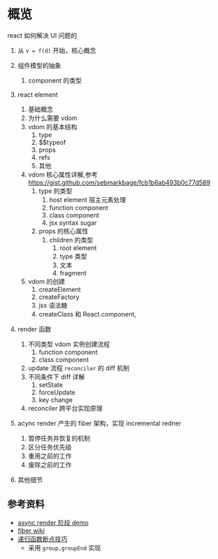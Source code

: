 # 概览
react 如何解决 UI 问题的

1. 从 `v = f(d)` 开始，核心概念
2. 组件模型的抽象
   1. component 的类型


3. react element
   1. 基础概念
   2. 为什么需要 vdom
   3. vdom 的基本结构
      1. type
      2. $$typeof
      3. props
      4. refs
      5. 其他
   4. vdom 核心属性详解,参考 https://gist.github.com/sebmarkbage/fcb1b6ab493b0c77d589
      1. type 的类型
         1. host element 宿主元素处理
         2. function component
         3. class component
         4.  jsx syntax sugar
      2. props 的核心属性
         1. children 的类型
            1. root element
            2. type 类型
            3. 文本
            4. fragment
   5. vdom 的创建
      1. createElement
      2. createFactory
      3. jsx 语法糖
      4. createClass 和 React.component, 
4. render 函数
   1. 不同类型 vdom 实例创建流程
      1. function component
      2. class component
   2. update 流程 `reconciler` 的 diff 机制
   3. 不同条件下 diff 详解
      1. setState
      2. forceUpdate
      3. key change
   4. reconciler 跨平台实现原理
5. acync render 产生的 fiber 架构，实现 incremental redner
   1. 暂停任务并恢复的机制
   2. 区分任务优先级
   3. 重用之前的工作
   4. 废除之前的工作
6. 其他细节


## 参考资料
* [async render 阶段 demo](https://gist.github.com/acdlite/f31becd03e2f5feb9b4b22267a58bc1f?fbclid=IwAR3pSSlGCCXqYhdEkGdl_l0zWEMFzap2mRkNbVmPeL7gIleevjKO13Nqw1k) 
* [fiber wiki](https://en.m.wikipedia.org/wiki/Fiber_(computer_science))
* [递归函数断点技巧](https://twitter.com/dan_abramov/status/699397675326795776)
  * 采用 `group,groupEnd` 实现
